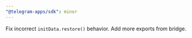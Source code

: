 ```yaml
---
"@telegram-apps/sdk": minor
---
```


Fix incorrect `initData.restore()` behavior. Add more exports from bridge.

